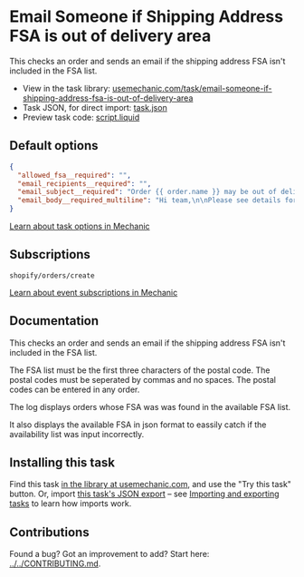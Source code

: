 # Email Someone if Shipping Address FSA is out of delivery area

This checks an order and sends an email if the shipping address FSA isn't included in the FSA list.

* View in the task library: [usemechanic.com/task/email-someone-if-shipping-address-fsa-is-out-of-delivery-area](https://usemechanic.com/task/email-someone-if-shipping-address-fsa-is-out-of-delivery-area)
* Task JSON, for direct import: [task.json](../../tasks/email-someone-if-shipping-address-fsa-is-out-of-delivery-area.json)
* Preview task code: [script.liquid](./script.liquid)

## Default options

```json
{
  "allowed_fsa__required": "",
  "email_recipients__required": "",
  "email_subject__required": "Order {{ order.name }} may be out of delivery zone",
  "email_body__required_multiline": "Hi team,\n\nPlease see details for order {{ order.name }}:\n\nhttps://{{ shop.myshopify_domain }}/admin/orders/{{ order.id }}\n\nIt looks like this might be out of our delivery zone!\n\nThanks,\n- Mechanic, for {{ shop.name }}"
}
```

[Learn about task options in Mechanic](https://docs.usemechanic.com/article/471-task-options)

## Subscriptions

```liquid
shopify/orders/create
```

[Learn about event subscriptions in Mechanic](https://docs.usemechanic.com/article/408-subscriptions)

## Documentation

This checks an order and sends an email if the shipping address FSA isn't included in the FSA list.

The FSA list must be the first three characters of the postal code. The postal codes must be seperated by commas and no spaces. The postal codes can be entered in any order.

The log displays orders whose FSA was was found in the available FSA list.

It also displays the available FSA in json format to eassily catch if the availability list was input incorrectly.

## Installing this task

Find this task [in the library at usemechanic.com](https://usemechanic.com/task/email-someone-if-shipping-address-fsa-is-out-of-delivery-area), and use the "Try this task" button. Or, import [this task's JSON export](../../tasks/email-someone-if-shipping-address-fsa-is-out-of-delivery-area.json) – see [Importing and exporting tasks](https://docs.usemechanic.com/article/505-importing-and-exporting-tasks) to learn how imports work.

## Contributions

Found a bug? Got an improvement to add? Start here: [../../CONTRIBUTING.md](../../CONTRIBUTING.md).
